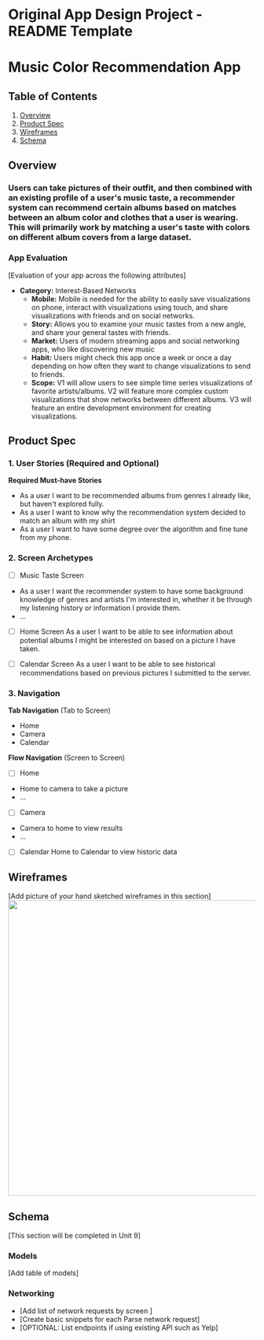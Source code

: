 Original App Design Project - README Template
===

# Music Color Recommendation App

## Table of Contents

1. [Overview](#Overview)
2. [Product Spec](#Product-Spec)
3. [Wireframes](#Wireframes)
4. [Schema](#Schema)

## Overview

### Users can take pictures of their outfit, and then combined with an existing profile of a user's music taste, a recommender system can recommend certain albums based on matches between an album color and clothes that a user is wearing. This will primarily work by matching a user's taste with colors on different album covers from a large dataset.


### App Evaluation

[Evaluation of your app across the following attributes]
- **Category:** Interest-Based Networks
   - **Mobile:** Mobile is needed for the ability to easily save visualizations on phone, interact with visualizations using touch, and share visualizations with friends and on social networks.
   - **Story:** Allows you to examine your music tastes from a new angle, and share your general tastes with friends.
   - **Market:** Users of modern streaming apps and social networking apps, who like discovering new music
   - **Habit:** Users might check this app once a week or once a day depending on how often they want to change visualizations to send to friends.
   - **Scope:** V1 will allow users to see simple time series visualizations of favorite artists/albums. V2 will feature more complex custom visualizations that show networks between different albums. V3 will feature an entire development environment for creating visualizations.

## Product Spec

### 1. User Stories (Required and Optional)

**Required Must-have Stories**

* As a user I want to be recommended albums from genres I already like, but haven't explored fully.
* As a user I want to know why the recommendation system decided to match an album with my shirt
* As a user I want to have some degree over the algorithm and fine tune from my phone.

### 2. Screen Archetypes

- [ ] Music Taste Screen
* As a user I want the recommender system to have some background knowledge of genres and artists I'm interested in, whether it be through my listening history or information I provide them.
* ...
- [ ] Home Screen
    As a user I want to be able to see information about potential albums I might be interested on based on a picture I have taken.
- [ ] Calendar Screen
    As a user I want to be able to see historical recommendations based on previous pictures I submitted to the server.


### 3. Navigation

**Tab Navigation** (Tab to Screen)

*  Home
*  Camera
*  Calendar

**Flow Navigation** (Screen to Screen)

- [ ] Home
* Home to camera to take a picture
* ...
- [ ] Camera
* Camera to home to view results
* ...
- [ ] Calendar
Home to Calendar to view historic data

## Wireframes

[Add picture of your hand sketched wireframes in this section]
<img src="YOUR_WIREFRAME_IMAGE_URL" width=600>


## Schema 

[This section will be completed in Unit 9]

### Models

[Add table of models]

### Networking

- [Add list of network requests by screen ]
- [Create basic snippets for each Parse network request]
- [OPTIONAL: List endpoints if using existing API such as Yelp]